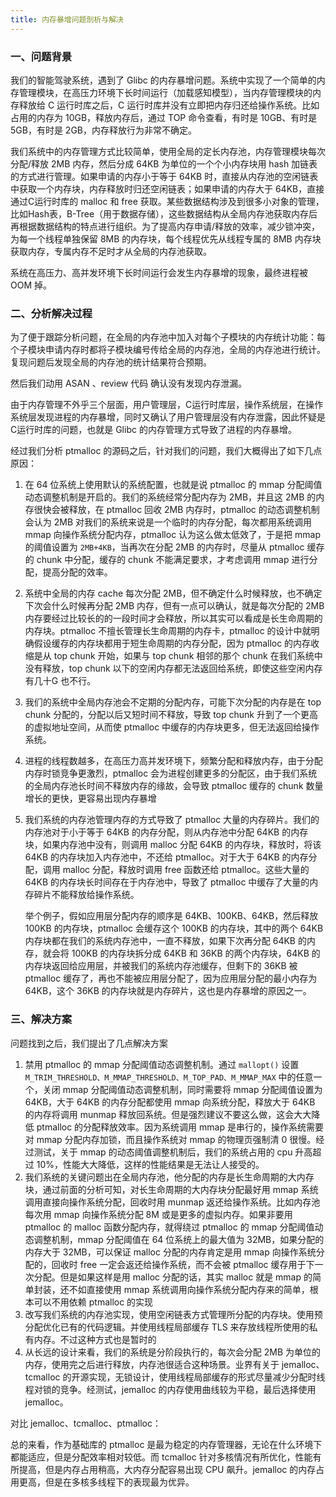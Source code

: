 ```yaml
---
title: 内存暴增问题剖析与解决
---
```


### 一、问题背景

我们的智能驾驶系统，遇到了 Glibc 的内存暴增问题。系统中实现了一个简单的内存管理模块，在高压力环境下长时间运行（加载感知模型），当内存管理模块的内存释放给 C 运行时库之后，C 运行时库并没有立即把内存归还给操作系统。比如占用的内存为 10GB，释放内存后，通过 TOP 命令查看，有时是 10GB、有时是 5GB，有时是 2GB，内存释放行为非常不确定。

我们系统中的内存管理方式比较简单，使用全局的定长内存池，内存管理模块每次分配/释放 2MB 内存，然后分成 64KB 为单位的一个个小内存块用 hash 加链表的方式进行管理。如果申请的内存小于等于 64KB 时，直接从内存池的空闲链表中获取一个内存块，内存释放时归还空闲链表；如果申请的内存大于 64KB，直接通过C运行时库的 malloc 和 free 获取。某些数据结构涉及到很多小对象的管理，比如Hash表，B-Tree（用于数据存储），这些数据结构从全局内存池获取内存后再根据数据结构的特点进行组织。为了提高内存申请/释放的效率，减少锁冲突，为每一个线程单独保留 8MB 的内存块，每个线程优先从线程专属的 8MB 内存块获取内存，专属内存不足时才从全局的内存池获取。

系统在高压力、高并发环境下长时间运行会发生内存暴增的现象，最终进程被 OOM 掉。

### 二、分析解决过程

为了便于跟踪分析问题，在全局的内存池中加入对每个子模块的内存统计功能：每个子模块申请内存时都将子模块编号传给全局的内存池，全局的内存池进行统计。复现问题后发现全局的内存池的统计结果符合预期。

然后我们动用 ASAN 、review 代码 确认没有发现内存泄漏。

由于内存管理不外乎三个层面，用户管理层，C运行时库层，操作系统层，在操作系统层发现进程的内存暴增，同时又确认了用户管理层没有内存泄露，因此怀疑是C运行时库的问题，也就是 Glibc 的内存管理方式导致了进程的内存暴增。 

经过我们分析 ptmalloc 的源码之后，针对我们的问题，我们大概得出了如下几点原因：

1. 在 64 位系统上使用默认的系统配置，也就是说 ptmalloc 的 mmap 分配阈值动态调整机制是开启的。我们的系统经常分配内存为 2MB，并且这 2MB 的内存很快会被释放，在 ptmalloc 回收 2MB 内存时，ptmalloc 的动态调整机制会认为 2MB 对我们的系统来说是一个临时的内存分配，每次都用系统调用 mmap 向操作系统分配内存，ptmalloc 认为这么做太低效了，于是把 mmap 的阈值设置为 `2MB+4KB`，当再次在分配 2MB 的内存时，尽量从 ptmalloc 缓存的 chunk 中分配，缓存的 chunk 不能满足要求，才考虑调用 mmap 进行分配，提高分配的效率。

2. 系统中全局的内存 cache 每次分配 2MB，但不确定什么时候释放，也不确定下次会什么时候再分配 2MB 内存，但有一点可以确认，就是每次分配的 2MB 内存要经过比较长的的一段时间才会释放，所以其实可以看成是长生命周期的内存块。ptmalloc 不擅长管理长生命周期的内存卡，ptmalloc 的设计中就明确假设缓存的内存块都用于短生命周期的内存分配，因为 ptmalloc 的内存收缩是从 top chunk 开始，如果与 top chunk 相邻的那个 chunk 在我们系统中没有释放，top chunk 以下的空闲内存都无法返回给系统，即使这些空闲内存有几十G 也不行。

3. 我们的系统中全局内存池会不定期的分配内存，可能下次分配的内存是在 top chunk 分配的，分配以后又短时间不释放，导致 top chunk 升到了一个更高的虚拟地址空间，从而使 ptmalloc 中缓存的内存块更多，但无法返回给操作系统。

4. 进程的线程数越多，在高压力高并发环境下，频繁分配和释放内存，由于分配内存时锁竞争更激烈，ptmalloc 会为进程创建更多的分配区，由于我们系统的全局内存池长时间不释放内存的缘故，会导致 ptmalloc 缓存的 chunk 数量增长的更快，更容易出现内存暴增

5. 我们系统的内存池管理内存的方式导致了 ptmalloc 大量的内存碎片。我们的内存池对于小于等于 64KB 的内存分配，则从内存池中分配 64KB 的内存块，如果内存池中没有，则调用 malloc 分配 64KB 的内存块，释放时，将该 64KB 的内存块加入内存池中，不还给 ptmalloc。对于大于 64KB 的内存分配，调用 malloc 分配，释放时调用 free 函数还给 ptmalloc。这些大量的 64KB 的内存块长时间存在于内存池中，导致了 ptmalloc 中缓存了大量的内存碎片不能释放给操作系统。

   举个例子，假如应用层分配内存的顺序是 64KB、100KB、64KB，然后释放 100KB 的内存块，ptmalloc 会缓存这个 100KB 的内存块，其中的两个 64KB 内存块都在我们的系统内存池中，一直不释放，如果下次再分配 64KB 的内存，就会将 100KB 的内存块拆分成 64KB 和 36KB 的两个内存块，64KB 的内存块返回给应用层，并被我们的系统内存池缓存，但剩下的 36KB 被 ptmalloc 缓存了，再也不能被应用层分配了，因为应用层分配的最小内存为 64KB，这个 36KB 的内存块就是内存碎片，这也是内存暴增的原因之一。

### 三、解决方案

问题找到之后，我们提出了几点解决方案

1. 禁用 ptmalloc 的 mmap 分配阈值动态调整机制。通过 `mallopt()` 设置 `M_TRIM_THRESHOLD、M_MMAP_THRESHOLD、M_TOP_PAD、M_MMAP_MAX` 中的任意一个，关闭 mmap 分配阈值动态调整机制，同时需要将 mmap 分配阈值设置为 64KB，大于 64KB 的内存分配都使用 mmap 向系统分配，释放大于 64KB 的内存将调用 munmap 释放回系统。但是强烈建议不要这么做，这会大大降低 ptmalloc 的分配释放效率。因为系统调用 mmap 是串行的，操作系统需要对 mmap 分配内存加锁，而且操作系统对 mmap 的物理页强制清 0 很慢。经过测试，关于 mmap 的动态阈值调整机制后，我们的系统占用的 cpu 升高超过 10%，性能大大降低，这样的性能结果是无法让人接受的。
2. 我们系统的关键问题出在全局内存池，他分配的内存是长生命周期的大内存块，通过前面的分析可知，对长生命周期的大内存块分配最好用 mmap 系统调用直接向操作系统分配，回收时用 munmap 返还给操作系统。比如内存池每次用 mmap 向操作系统分配 8M 或是更多的虚拟内存。如果非要用 ptmalloc 的 malloc 函数分配内存，就得绕过 ptmalloc 的 mmap 分配阈值动态调整机制，mmap 分配阈值在 64 位系统上的最大值为 32MB，如果分配的内存大于 32MB，可以保证 malloc 分配的内存肯定是用 mmap 向操作系统分配的，回收时 free 一定会返还给操作系统，而不会被 ptmalloc 缓存用于下一次分配。但是如果这样是用 malloc 分配的话，其实 malloc 就是 mmap 的简单封装，还不如直接使用 mmap 系统调用向操作系统分配内存来的简单，根本可以不用依赖 ptmalloc 的实现
3. 改写我们系统的内存池实现，使用空闲链表方式管理所分配的内存块。使用预分配优化已有的代码逻辑。并使用线程局部缓存 TLS 来存放线程所使用的私有内存。不过这种方式也是暂时的
4. 从长远的设计来看，我们的系统是分阶段执行的，每次会分配 2MB 为单位的内存，使用完之后进行释放，内存池很适合这种场景。业界有关于 jemalloc、tcmalloc 的开源实现，无锁设计，使用线程局部缓存的形式尽量减少分配时线程对锁的竞争。经测试，jemalloc 的内存使用曲线较为平稳，最后选择使用 jemalloc。

对比 jemalloc、tcmalloc、ptmalloc：

总的来看，作为基础库的 ptmalloc 是最为稳定的内存管理器，无论在什么环境下都能适应，但是分配效率相对较低。而 tcmalloc 针对多核情况有所优化，性能有所提高，但是内存占用稍高，大内存分配容易出现 CPU 飙升。jemalloc 的内存占用更高，但是在多核多线程下的表现最为优异。